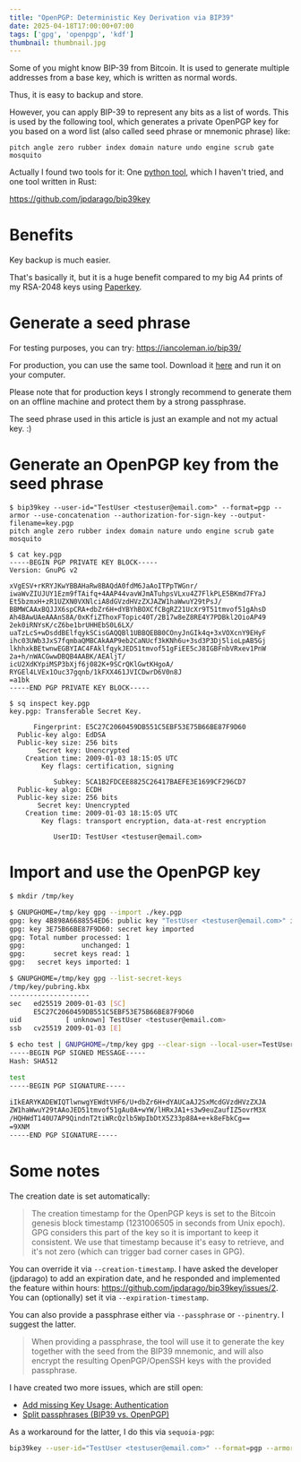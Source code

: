 ```yaml
---
title: "OpenPGP: Deterministic Key Derivation via BIP39"
date: 2025-04-18T17:00:00+07:00
tags: ['gpg', 'openpgp', 'kdf']
thumbnail: thumbnail.jpg
---
```


Some of you might know BIP-39 from Bitcoin.
It is used to generate multiple addresses from a base key,
which is written as normal words.

Thus, it is easy to backup and store.

However, you can apply BIP-39 to represent any bits as a list of words.
This is used by the following tool, which generates a private OpenPGP key for you
based on a word list (also called seed phrase or mnemonic phrase) like:

```
pitch angle zero rubber index domain nature undo engine scrub gate mosquito
```

Actually I found two tools for it:
One [python tool](https://github.com/Logicwax/gpg-hd), which I haven't tried,
and one tool written in Rust:

<https://github.com/jpdarago/bip39key>

# Benefits

Key backup is much easier.

That's basically it, but it is a huge benefit compared to my big A4 prints
of my RSA-2048 keys using [Paperkey](https://www.jabberwocky.com/software/paperkey/).

# Generate a seed phrase

For testing purposes, you can try:
<https://iancoleman.io/bip39/>

For production, you can use the same tool.
Download it [here](https://github.com/iancoleman/bip39/releases) and run it on your computer.

Please note that for production keys I strongly recommend to generate them on an offline machine and protect them by a strong passphrase.

The seed phrase used in this article is just an example and not my actual key. :)

# Generate an OpenPGP key from the seed phrase

```shell-session
$ bip39key --user-id="TestUser <testuser@email.com>" --format=pgp --armor --use-concatenation --authorization-for-sign-key --output-filename=key.pgp
pitch angle zero rubber index domain nature undo engine scrub gate mosquito

$ cat key.pgp
-----BEGIN PGP PRIVATE KEY BLOCK-----
Version: GnuPG v2

xVgESV+rKRYJKwYBBAHaRw8BAQdA0fdM6JaAoITPpTWGnr/
iwaWvZIUJUY1Ezm9fTAifq+4AAP44vavWJmATuhpsVLxu4Z7FlkPLE5BKmd7FYaJ
Et5bzmxH+zR1UZXN0VXNlciA8dGVzdHVzZXJAZW1haWwuY29tPsJ/
BBMWCAAxBQJJX6spCRA+dbZr6H+dYBYhBOXCfCBgRZ21UcXr9T51tmvof51gAhsD
Ah4BAwUAeAAAnS8A/0xKfiZThoxFTopic40T/2B17w8eZ8RE4Y7PDBkl2OioAP49
2ek0iRNYsK/cZ6be1brUHHEbS0L6LX/
uaTzLcS+wDsddBElfqykSCisGAQQBl1UBBQEBB0COnyJnGIk4q+3xVOXcnY9EHyF
ihc03UWb3JxS7fqmbaQMBCAkAAP9eb2CaNUcf3kKNh6u+3sd3P3Dj5lioLpAB5Gj
lkhhxkBEtwnwEGBYIAC4FAklfqykJED51tmvof51gFiEE5cJ8IGBFnbVRxev1PnW
2a+h/nWACGwwDBQB4AABK/AEAljT/
icU2XdKYpiMSP3bXjf6j082K+9SCrQKlGwtKHgoA/
RYGEl4LVEx1Ouc37gqnb/1kFXX461JVICDwrD6V0n8J
=a1bk
-----END PGP PRIVATE KEY BLOCK-----

$ sq inspect key.pgp
key.pgp: Transferable Secret Key.

      Fingerprint: E5C27C2060459DB551C5EBF53E75B66BE87F9D60
  Public-key algo: EdDSA
  Public-key size: 256 bits
       Secret key: Unencrypted
    Creation time: 2009-01-03 18:15:05 UTC
        Key flags: certification, signing

           Subkey: 5CA1B2FDCEE8825C26417BAEFE3E1699CF296CD7
  Public-key algo: ECDH
  Public-key size: 256 bits
       Secret key: Unencrypted
    Creation time: 2009-01-03 18:15:05 UTC
        Key flags: transport encryption, data-at-rest encryption

           UserID: TestUser <testuser@email.com>
```

# Import and use the OpenPGP key

```bash
$ mkdir /tmp/key

$ GNUPGHOME=/tmp/key gpg --import ./key.pgp
gpg: key 4B898A6688554ED6: public key "TestUser <testuser@email.com>" imported
gpg: key 3E75B66BE87F9D60: secret key imported
gpg: Total number processed: 1
gpg:              unchanged: 1
gpg:       secret keys read: 1
gpg:   secret keys imported: 1

$ GNUPGHOME=/tmp/key gpg --list-secret-keys
/tmp/key/pubring.kbx
--------------------
sec   ed25519 2009-01-03 [SC]
      E5C27C2060459DB551C5EBF53E75B66BE87F9D60
uid           [ unknown] TestUser <testuser@email.com>
ssb   cv25519 2009-01-03 [E]

$ echo test | GNUPGHOME=/tmp/key gpg --clear-sign --local-user=TestUser
-----BEGIN PGP SIGNED MESSAGE-----
Hash: SHA512

test
-----BEGIN PGP SIGNATURE-----

iIkEARYKADEWIQTlwnwgYEWdtVHF6/U+dbZr6H+dYAUCaAJ2SxMcdGVzdHVzZXJA
ZW1haWwuY29tAAoJED51tmvof51gAu0A+wYW/lHRxJA1+s3w9euZaufIZ5ovrM3X
/HQHWdT140U7AP9QindnT2tiWRcQzlb5WpIbDtX5Z33p88A+e+k8eFbkCg==
=9XNM
-----END PGP SIGNATURE-----
```

# Some notes

The creation date is set automatically:

> The creation timestamp for the OpenPGP keys is set to the Bitcoin genesis block timestamp (1231006505 in seconds from Unix epoch). GPG considers this part of the key so it is important to keep it consistent. We use that timestamp because it's easy to retrieve, and it's not zero (which can trigger bad corner cases in GPG).

You can override it via `--creation-timestamp`.
I have asked the developer (jpdarago) to add an expiration date, and he responded and implemented the feature within hours:
<https://github.com/jpdarago/bip39key/issues/2>.
You can (optionally) set it via `--expiration-timestamp`.

You can also provide a passphrase either via `--passphrase` or `--pinentry`. I suggest the latter.

> When providing a passphrase, the tool will use it to generate the key together with the seed from the BIP39 mnemonic, and will also encrypt the resulting OpenPGP/OpenSSH keys with the provided passphrase.

I have created two more issues, which are still open:

- [Add missing Key Usage: Authentication](https://github.com/jpdarago/bip39key/issues/1)
- [Split passphrases (BIP39 vs. OpenPGP)](https://github.com/jpdarago/bip39key/issues/3)

As a workaround for the latter, I do this via `sequoia-pgp`:

```bash
bip39key --user-id="TestUser <testuser@email.com>" --format=pgp --armor --authorization-for-sign-key --use-concatenation | sq key password --cert-file - --output - > key.secured.pgp
```
